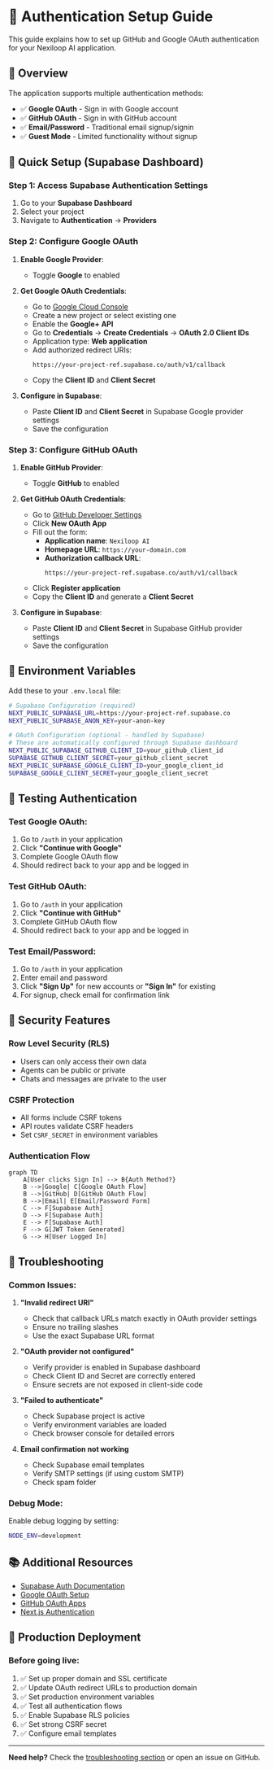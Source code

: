 # 🔐 Authentication Setup Guide

This guide explains how to set up GitHub and Google OAuth authentication for your Nexiloop AI application.

## 🎯 Overview

The application supports multiple authentication methods:
- ✅ **Google OAuth** - Sign in with Google account
- ✅ **GitHub OAuth** - Sign in with GitHub account  
- ✅ **Email/Password** - Traditional email signup/signin
- ✅ **Guest Mode** - Limited functionality without signup

## 🚀 Quick Setup (Supabase Dashboard)

### Step 1: Access Supabase Authentication Settings
1. Go to your **Supabase Dashboard**
2. Select your project
3. Navigate to **Authentication** → **Providers**

### Step 2: Configure Google OAuth

1. **Enable Google Provider**:
   - Toggle **Google** to enabled
   
2. **Get Google OAuth Credentials**:
   - Go to [Google Cloud Console](https://console.cloud.google.com/)
   - Create a new project or select existing one
   - Enable the **Google+ API**
   - Go to **Credentials** → **Create Credentials** → **OAuth 2.0 Client IDs**
   - Application type: **Web application**
   - Add authorized redirect URIs:
     ```
     https://your-project-ref.supabase.co/auth/v1/callback
     ```
   - Copy the **Client ID** and **Client Secret**

3. **Configure in Supabase**:
   - Paste **Client ID** and **Client Secret** in Supabase Google provider settings
   - Save the configuration

### Step 3: Configure GitHub OAuth

1. **Enable GitHub Provider**:
   - Toggle **GitHub** to enabled
   
2. **Get GitHub OAuth Credentials**:
   - Go to [GitHub Developer Settings](https://github.com/settings/developers)
   - Click **New OAuth App**
   - Fill out the form:
     - **Application name**: `Nexiloop AI`
     - **Homepage URL**: `https://your-domain.com`
     - **Authorization callback URL**: 
       ```
       https://your-project-ref.supabase.co/auth/v1/callback
       ```
   - Click **Register application**
   - Copy the **Client ID** and generate a **Client Secret**

3. **Configure in Supabase**:
   - Paste **Client ID** and **Client Secret** in Supabase GitHub provider settings
   - Save the configuration

## 🔧 Environment Variables

Add these to your `.env.local` file:

```bash
# Supabase Configuration (required)
NEXT_PUBLIC_SUPABASE_URL=https://your-project-ref.supabase.co
NEXT_PUBLIC_SUPABASE_ANON_KEY=your-anon-key

# OAuth Configuration (optional - handled by Supabase)
# These are automatically configured through Supabase dashboard
NEXT_PUBLIC_SUPABASE_GITHUB_CLIENT_ID=your_github_client_id
SUPABASE_GITHUB_CLIENT_SECRET=your_github_client_secret
NEXT_PUBLIC_SUPABASE_GOOGLE_CLIENT_ID=your_google_client_id  
SUPABASE_GOOGLE_CLIENT_SECRET=your_google_client_secret
```

## 🧪 Testing Authentication

### Test Google OAuth:
1. Go to `/auth` in your application
2. Click **"Continue with Google"**
3. Complete Google OAuth flow
4. Should redirect back to your app and be logged in

### Test GitHub OAuth:
1. Go to `/auth` in your application  
2. Click **"Continue with GitHub"**
3. Complete GitHub OAuth flow
4. Should redirect back to your app and be logged in

### Test Email/Password:
1. Go to `/auth` in your application
2. Enter email and password
3. Click **"Sign Up"** for new accounts or **"Sign In"** for existing
4. For signup, check email for confirmation link

## 🔐 Security Features

### Row Level Security (RLS)
- Users can only access their own data
- Agents can be public or private
- Chats and messages are private to the user

### CSRF Protection
- All forms include CSRF tokens
- API routes validate CSRF headers
- Set `CSRF_SECRET` in environment variables

### Authentication Flow
```mermaid
graph TD
    A[User clicks Sign In] --> B{Auth Method?}
    B -->|Google| C[Google OAuth Flow]
    B -->|GitHub| D[GitHub OAuth Flow] 
    B -->|Email| E[Email/Password Form]
    C --> F[Supabase Auth]
    D --> F[Supabase Auth]
    E --> F[Supabase Auth]
    F --> G[JWT Token Generated]
    G --> H[User Logged In]
```

## 🐛 Troubleshooting

### Common Issues:

1. **"Invalid redirect URI"**
   - Check that callback URLs match exactly in OAuth provider settings
   - Ensure no trailing slashes
   - Use the exact Supabase URL format

2. **"OAuth provider not configured"**
   - Verify provider is enabled in Supabase dashboard
   - Check Client ID and Secret are correctly entered
   - Ensure secrets are not exposed in client-side code

3. **"Failed to authenticate"**
   - Check Supabase project is active
   - Verify environment variables are loaded
   - Check browser console for detailed errors

4. **Email confirmation not working**
   - Check Supabase email templates
   - Verify SMTP settings (if using custom SMTP)
   - Check spam folder

### Debug Mode:
Enable debug logging by setting:
```bash
NODE_ENV=development
```

## 📚 Additional Resources

- [Supabase Auth Documentation](https://supabase.com/docs/guides/auth)
- [Google OAuth Setup](https://developers.google.com/identity/protocols/oauth2)
- [GitHub OAuth Apps](https://docs.github.com/en/developers/apps/building-oauth-apps)
- [Next.js Authentication](https://nextjs.org/docs/authentication)

## 🚀 Production Deployment

### Before going live:
1. ✅ Set up proper domain and SSL certificate
2. ✅ Update OAuth redirect URLs to production domain
3. ✅ Set production environment variables
4. ✅ Test all authentication flows
5. ✅ Enable Supabase RLS policies
6. ✅ Set strong CSRF secret
7. ✅ Configure email templates

---

**Need help?** Check the [troubleshooting section](#-troubleshooting) or open an issue on GitHub.
